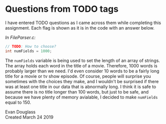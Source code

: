 # Questions from TODO tags

I have entered TODO questions as I came across them while completing this assignment.
Each flag is shown as it is in the code with an answer below.

*In FileParser.c:*
```c
// TODO: How to choose?
int numFields = 1000;
```
The `numFields` variable is being used to set the length of an array of strings.
The array holds each word in the title of a movie. Therefore, 1000 words is probably larger than we need.
I'd even consider 10 words to be a fairly long title for a movie or tv show episode.
Of course, people will surprise you sometimes with the choices they make, and I wouldn't be surprised if
there was at least one title in our data that is abnormally long.
I think it is safe to assume there is no title longer than 100 words, but just to be safe, and
because we have plenty of memory avialable, I decided to make `numFields` equal to 150.

Evan Douglass<br>
Created March 24 2019
